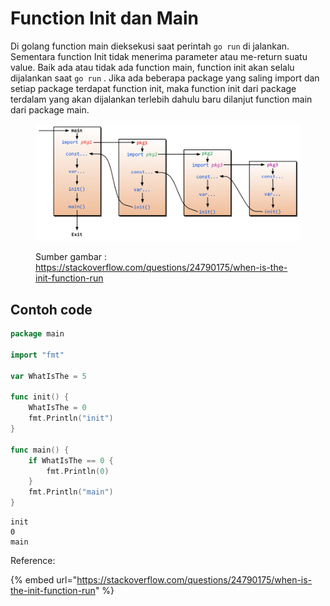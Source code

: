 # Function Init dan Main

Di golang function main dieksekusi saat perintah `go run` di jalankan. Sementara function Init tidak menerima parameter atau me-return suatu value. Baik ada atau tidak ada function main, function init akan selalu dijalankan saat `go run` . Jika ada beberapa package yang saling import dan setiap package terdapat function init, maka function init dari package terdalam yang akan dijalankan terlebih dahulu baru dilanjut function main dari package main.

<figure><img src="../../.gitbook/assets/init.png" alt=""><figcaption><p>Sumber gambar : <a href="https://stackoverflow.com/questions/24790175/when-is-the-init-function-run">https://stackoverflow.com/questions/24790175/when-is-the-init-function-run</a></p></figcaption></figure>

## Contoh code

```go
package main

import "fmt"

var WhatIsThe = 5

func init() {
	WhatIsThe = 0
	fmt.Println("init")
}

func main() {
	if WhatIsThe == 0 {
		fmt.Println(0)
	}
	fmt.Println("main")
}
```

```
init
0
main
```

Reference:

{% embed url="https://stackoverflow.com/questions/24790175/when-is-the-init-function-run" %}
